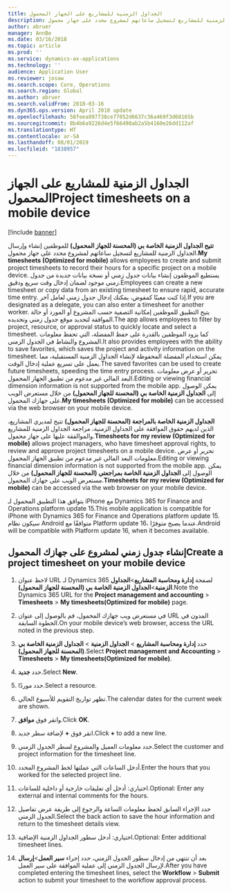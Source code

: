 ```yaml
---
title: الجداول الزمنية للمشاريع على الجهاز المحمول
description: تتيح الجداول الزمنية الخاصة بي (المحسنة للجهاز المحمول) للموظفين إنشاء وإرسال الجداول الزمنية للمشاريع لتسجيل ساعاتهم لمشروع محدد على جهاز محمول.
author: abruer
manager: AnnBe
ms.date: 03/16/2018
ms.topic: article
ms.prod: ''
ms.service: dynamics-ax-applications
ms.technology: ''
audience: Application User
ms.reviewer: josaw
ms.search.scope: Core, Operations
ms.search.region: Global
ms.author: abruer
ms.search.validFrom: 2018-03-16
ms.dyn365.ops.version: April 2018 update
ms.openlocfilehash: 58feea897738ce77052d6637c36a469f3d68165b
ms.sourcegitcommit: 8b4b6a9226d4e5f66498ab2a5b4160e26dd112af
ms.translationtype: HT
ms.contentlocale: ar-SA
ms.lasthandoff: 08/01/2019
ms.locfileid: "1838957"
---
```

# <a name="project-timesheets-on-a-mobile-device"></a><span data-ttu-id="09bfc-103">الجداول الزمنية للمشاريع على الجهاز المحمول</span><span class="sxs-lookup"><span data-stu-id="09bfc-103">Project timesheets on a mobile device</span></span>

[!include [banner](../includes/banner.md)]

<span data-ttu-id="09bfc-104">**تتيح الجداول الزمنية الخاصة بي (المحسنة للجهاز المحمول)** للموظفين إنشاء وإرسال الجداول الزمنية للمشاريع لتسجيل ساعاتهم لمشروع محدد على جهاز محمول.</span><span class="sxs-lookup"><span data-stu-id="09bfc-104">**My timesheets (Optimized for mobile)** allows employees to create and submit project timesheets to record their hours for a specific project on a mobile device.</span></span> <span data-ttu-id="09bfc-105">يستطيع الموظفون إنشاء بيانات جدول زمني أو نسخة بيانات جديدة من جدول زمني موجود لضمان إدخال وقت سريع ودقيق.</span><span class="sxs-lookup"><span data-stu-id="09bfc-105">Employees can create a new timesheet or copy data from an existing timesheet to ensure rapid, accurate time entry.</span></span> <span data-ttu-id="09bfc-106">إذا كنت معينًا كمفوض، يمكنك إدخال جدول زمني لعامل آخر.</span><span class="sxs-lookup"><span data-stu-id="09bfc-106">If you are designated as a delegate, you can also enter a timesheet for another worker.</span></span> <span data-ttu-id="09bfc-107">يتيح التطبيق للموظفين إمكانية التصفية حسب المشروع أو المورد أو حالة الموافقة لتحديد موقع جدول زمني وتحديده.</span><span class="sxs-lookup"><span data-stu-id="09bfc-107">The app allows employees to filter by project, resource, or approval status to quickly locate and select a timesheet.</span></span> <span data-ttu-id="09bfc-108">كما يزود الموظفين بالقدرة على حفظ المفضلة، التي تحفظ معلومات المشروع والنشاط في الجدول الزمني.</span><span class="sxs-lookup"><span data-stu-id="09bfc-108">It also provides employees with the ability to save favorites, which saves the project and activity information on the timesheet.</span></span> <span data-ttu-id="09bfc-109">يمكن استخدام المفضلة المحفوظة لإنشاء الجداول الزمنية المستقبلية، مما يعمل على تسريع عملية إدخال الوقت.</span><span class="sxs-lookup"><span data-stu-id="09bfc-109">The saved favorites can be used to create future timesheets, speeding the time entry process.</span></span> <span data-ttu-id="09bfc-110">تحرير أو عرض معلومات البعد المالي غير مدعوم من تطبيق الجهاز المحمول.</span><span class="sxs-lookup"><span data-stu-id="09bfc-110">Editing or viewing financial dimension information is not supported from the mobile app.</span></span> <span data-ttu-id="09bfc-111">يمكن الوصول إلى **الجداول الزمنية الخاصة بي (المحسنة للجهاز المحمول)** من خلال مستعرض الويب على جهازك المحمول.</span><span class="sxs-lookup"><span data-stu-id="09bfc-111">**My timesheets (Optimized for mobile)** can be accessed via the web browser on your mobile device.</span></span>

<span data-ttu-id="09bfc-112">**الجداول الزمنية الخاصة بالمراجعة (المحسنة للجهاز المحمول)** تتيح لمديري المشاريع، الذين لديهم حقوق الموافقة على الجداول الزمنية، مراجعة الجداول الزمنية للمشاريع والموالفقة عليها على جهاز محمول.</span><span class="sxs-lookup"><span data-stu-id="09bfc-112">**Timesheets for my review (Optimized for mobile)** allows project managers, who have timesheet approval rights, to review and approve project timesheets on a mobile device.</span></span> <span data-ttu-id="09bfc-113">تحرير أو عرض معلومات البعد المالي غير مدعوم من تطبيق الجهاز المحمول.</span><span class="sxs-lookup"><span data-stu-id="09bfc-113">Editing or viewing financial dimension information is not supported from the mobile app.</span></span> <span data-ttu-id="09bfc-114">يمكن الوصول إلى **الجداول الزمنية الخاصة بمراجعتي (المحسنة للجهاز المحمول)** من خلال مستعرض الويب على جهازك المحمول.</span><span class="sxs-lookup"><span data-stu-id="09bfc-114">**Timesheets for my review (Optimized for mobile)** can be accessed via the web browser on your mobile device.</span></span>

<span data-ttu-id="09bfc-115">يتوافق هذا التطبيق المحمول لـ iPhone مع Dynamics 365 for Finance and Operations platform update 15.</span><span class="sxs-lookup"><span data-stu-id="09bfc-115">This mobile application is compatible for iPhone with Dynamics 365 for Finance and Operations platform update 15.</span></span>
<span data-ttu-id="09bfc-116">سيكون نظام Android متوافقًا مع Platform update 16، عندما يصبح متوفرًا.</span><span class="sxs-lookup"><span data-stu-id="09bfc-116">Android will be compatible with Platform update 16, when it becomes available.</span></span>

## <a name="create-a-project-timesheet-on-your-mobile-device"></a><span data-ttu-id="09bfc-117">إنشاء جدول زمني لمشروع على جهازك المحمول</span><span class="sxs-lookup"><span data-stu-id="09bfc-117">Create a project timesheet on your mobile device</span></span>

1.  <span data-ttu-id="09bfc-118">لاحظ عنوان URL لـ Dynamics 365 لصفحة **إدارة ومحاسبة المشاريع**\>**الجداول الزمنية**\>**الجداول الزمنية الخاصة بي (المحسنة للجهاز المحمول)**.</span><span class="sxs-lookup"><span data-stu-id="09bfc-118">Note the Dynamics 365 URL for the **Project management and accounting** \> **Timesheets** \> **My timesheets(Optimized for mobile)** page.</span></span>

2.  <span data-ttu-id="09bfc-119">في مستعرض ويب جهازك المحمول، قم بالوصول إلى عنوان URL المدون في الخطوة السابقة.</span><span class="sxs-lookup"><span data-stu-id="09bfc-119">On your mobile device’s web browser, access the URL noted in the previous step.</span></span>
 
3.  <span data-ttu-id="09bfc-120">حدد **إدارة ومحاسبة المشاريع** \> **الجداول الزمنية** \> **الجداول الزمنية الخاصة بي (المحسنة للجهاز المحمول)**.</span><span class="sxs-lookup"><span data-stu-id="09bfc-120">Select **Project management and Accounting** \> **Timesheets** \> **My timesheets(Optimized for mobile)**.</span></span>

4.  <span data-ttu-id="09bfc-121">حدد **جديد**.</span><span class="sxs-lookup"><span data-stu-id="09bfc-121">Select **New**.</span></span>

5.  <span data-ttu-id="09bfc-122">حدد موردًا.</span><span class="sxs-lookup"><span data-stu-id="09bfc-122">Select a resource.</span></span>

6.  <span data-ttu-id="09bfc-123">تظهر تواريخ التقويم للأسبوع الحالي.</span><span class="sxs-lookup"><span data-stu-id="09bfc-123">The calendar dates for the current week are shown.</span></span>

7.  <span data-ttu-id="09bfc-124">وانقر فوق **موافق**.</span><span class="sxs-lookup"><span data-stu-id="09bfc-124">Click **OK**.</span></span>

8.  <span data-ttu-id="09bfc-125">انقر فوق **+** لإضافة سطر جديد.</span><span class="sxs-lookup"><span data-stu-id="09bfc-125">Click **+** to add a new line.</span></span>

9.  <span data-ttu-id="09bfc-126">حدد معلومات العميل والمشروع لسطر الجدول الزمني.</span><span class="sxs-lookup"><span data-stu-id="09bfc-126">Select the customer and project information for the timesheet line.</span></span>

10. <span data-ttu-id="09bfc-127">أدخل الساعات التي عملتها لخط المشروع المحدد.</span><span class="sxs-lookup"><span data-stu-id="09bfc-127">Enter the hours that you worked for the selected project line.</span></span>

11. <span data-ttu-id="09bfc-128">اختياري: أدخل أي تعليقات خارجية أو داخلية للساعات.</span><span class="sxs-lookup"><span data-stu-id="09bfc-128">Optional: Enter any external and internal comments for the hours.</span></span>

12. <span data-ttu-id="09bfc-129">حدد الإجراء السابق لحفظ معلومات الساعة والرجوع إلى طريقة عرض تفاصيل الجدول الزمني.</span><span class="sxs-lookup"><span data-stu-id="09bfc-129">Select the back action to save the hour information and return to the timesheet details view.</span></span>

13. <span data-ttu-id="09bfc-130">اختياري: أدخل سطور الجداول الزمنية الإضافية.</span><span class="sxs-lookup"><span data-stu-id="09bfc-130">Optional: Enter additional timesheet lines.</span></span>

14. <span data-ttu-id="09bfc-131">بعد أن تنتهي من إدخال سطور الجدول الزمني، حدد إجراء **سير العمل**\>**إرسال** لإرسال الجدول الزمني إلى عملية الموافقة على سير العمل.</span><span class="sxs-lookup"><span data-stu-id="09bfc-131">After you have completed entering the timesheet lines, select the **Workflow** \> **Submit** action to submit your timesheet to the workflow approval process.</span></span>
